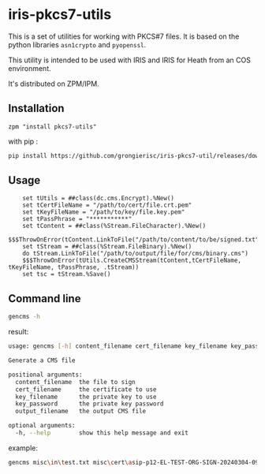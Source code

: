  # iris-pkcs7-utils

This is a set of utilities for working with PKCS#7 files. It is based on the python libraries `asn1crypto` and `pyopenssl`.

This utility is intended to be used with IRIS and IRIS for Heath from an COS environment.

It's distributed on ZPM/IPM.

## Installation

```objectscript
zpm "install pkcs7-utils"
```

with pip :

```bash
pip install https://github.com/grongierisc/iris-pkcs7-util/releases/download/v0.0.1/iris_gen_cms-0.0.1-py3-none-any.whl
```

## Usage

```objectscript
	set tUtils = ##class(dc.cms.Encrypt).%New()
	set tCertFileName = "/path/to/cert/file.crt.pem"
	set tKeyFileName = "/path/to/key/file.key.pem"
	set tPassPhrase = "***********"
	set tContent = ##class(%Stream.FileCharacter).%New()
	$$$ThrowOnError(tContent.LinkToFile("/path/to/content/to/be/signed.txt"))
	set tStream = ##class(%Stream.FileBinary).%New()
	do tStream.LinkToFile("/path/to/output/file/for/cms/binary.cms")
	$$$ThrowOnError(tUtils.CreateCMSStream(tContent,tCertFileName, tKeyFileName, tPassPhrase, .tStream))
	set tsc = tStream.%Save()
```

## Command line

```bash
gencms -h
```

result:

```bash
usage: gencms [-h] content_filename cert_filename key_filename key_password output_filename

Generate a CMS file

positional arguments:
  content_filename  the file to sign
  cert_filename     the certificate to use
  key_filename      the private key to use
  key_password      the private key password
  output_filename   the output CMS file

optional arguments:
  -h, --help        show this help message and exit
```

example:

```bash
gencms misc\in\test.txt misc\cert\asip-p12-EL-TEST-ORG-SIGN-20240304-094358.crt.pem misc\cert\asip-p12-EL-TEST-ORG-SIGN-20240304-094358.key.pem Intersystems2024! misc/out/toto.cms
```